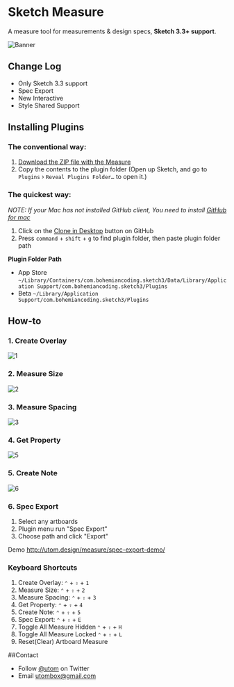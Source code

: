 # Sketch Measure

A measure tool for measurements & design specs, **Sketch 3.3+ support**. 

![Banner](http://utom.us/new/assets/imgs/sketch-measure-icon@2x.png)
## Change Log
* Only Sketch 3.3 support
* Spec Export
* New Interactive
* Style Shared Support

## Installing Plugins
### The conventional way:
1. [Download the ZIP file with the Measure](https://github.com/utom/sketch-measure/archive/master.zip)
2. Copy the contents to the plugin folder (Open up Sketch, and go to `Plugins` › `Reveal Plugins Folder…` to open it.)

### The quickest way:

_NOTE: If your Mac has not installed GitHub client, You need to install [GitHub for mac](https://mac.github.com)_

1. Click on the [Clone in Desktop](github-mac://openRepo/https://github.com/utom/sketch-measure) button on GitHub
2. Press `command` + `shift` + `g` to find plugin folder, then paste plugin folder path

**Plugin Folder Path**

* App Store `~/Library/Containers/com.bohemiancoding.sketch3/Data/Library/Application Support/com.bohemiancoding.sketch3/Plugins`
* Beta `~/Library/Application Support/com.bohemiancoding.sketch3/Plugins`

## How-to

### 1. Create Overlay
![1](http://ux.utom.us/tutorial/1.gif)

### 2. Measure Size
![2](http://ux.utom.us/tutorial/2.gif)

### 3. Measure Spacing
![3](http://ux.utom.us/tutorial/3.gif)

### 4. Get Property
![5](http://ux.utom.us/tutorial/5.gif)

### 5. Create Note
![6](http://ux.utom.us/tutorial/6.gif)

### 6. Spec Export
1. Select any artboards
2. Plugin menu run "Spec Export"
3. Choose path and click "Export"

Demo http://utom.design/measure/spec-export-demo/


### Keyboard Shortcuts
1. Create Overlay: `⌃` + `⇧` + `1`
2. Measure Size: `⌃` + `⇧` + `2`
3. Measure Spacing: `⌃` + `⇧` + `3`
4. Get Property: `⌃` + `⇧` + `4`
5. Create Note: `⌃` + `⇧` + `5`
6. Spec Export: `⌃` + `⇧` + `E`
7. Toggle All Measure Hidden `⌃` + `⇧` + `H`
8. Toggle All Measure Locked `⌃` + `⇧` + `L`
9. Reset(Clear) Artboard Measure


##Contact

* Follow [@utom](http://twitter.com/utom) on Twitter
* Email <utombox@gmail.com>
